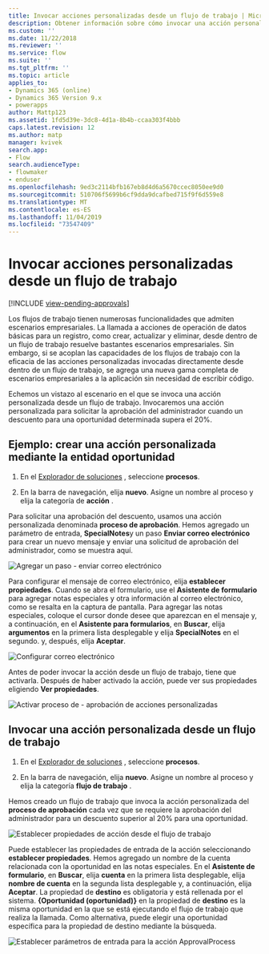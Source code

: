 ```yaml
---
title: Invocar acciones personalizadas desde un flujo de trabajo | MicrosoftDocs
description: Obtener información sobre cómo invocar una acción personalizada desde un flujo de trabajo
ms.custom: ''
ms.date: 11/22/2018
ms.reviewer: ''
ms.service: flow
ms.suite: ''
ms.tgt_pltfrm: ''
ms.topic: article
applies_to:
- Dynamics 365 (online)
- Dynamics 365 Version 9.x
- powerapps
author: Mattp123
ms.assetid: 1fd5d39e-3dc8-4d1a-8b4b-ccaa303f4bbb
caps.latest.revision: 12
ms.author: matp
manager: kvivek
search.app:
- Flow
search.audienceType:
- flowmaker
- enduser
ms.openlocfilehash: 9ed3c2114bfb167eb8d4d6a5670ccec8050ee9d0
ms.sourcegitcommit: 510706f5699b6cf9dda9dcafbed715f9f6d559e8
ms.translationtype: MT
ms.contentlocale: es-ES
ms.lasthandoff: 11/04/2019
ms.locfileid: "73547409"
---
```

# <a name="invoke-custom-actions-from-a-workflow"></a>Invocar acciones personalizadas desde un flujo de trabajo
[!INCLUDE [view-pending-approvals](includes/cc-rebrand.md)]

Los flujos de trabajo tienen numerosas funcionalidades que admiten escenarios empresariales. La llamada a acciones de operación de datos básicas para un registro, como crear, actualizar y eliminar, desde dentro de un flujo de trabajo resuelve bastantes escenarios empresariales. Sin embargo, si se acoplan las capacidades de los flujos de trabajo con la eficacia de las acciones personalizadas invocadas directamente desde dentro de un flujo de trabajo, se agrega una nueva gama completa de escenarios empresariales a la aplicación sin necesidad de escribir código.  
  
 Echemos un vistazo al escenario en el que se invoca una acción personalizada desde un flujo de trabajo. Invocaremos una acción personalizada para solicitar la aprobación del administrador cuando un descuento para una oportunidad determinada supera el 20%.  
  
<a name="action"></a>   
## <a name="example-create-a-custom-action-using-the-opportunity-entity"></a>Ejemplo: crear una acción personalizada mediante la entidad oportunidad
  
1. En el [Explorador de soluciones](/powerapps/maker/model-driven-apps/advanced-navigation#solution-explorer) , seleccione **procesos**.  
  
2.  En la barra de navegación, elija **nuevo**. Asigne un nombre al proceso y elija la categoría de **acción** .  
  
 Para solicitar una aprobación del descuento, usamos una acción personalizada denominada **proceso de aprobación**. Hemos agregado un parámetro de entrada, **SpecialNotes**y un paso **Enviar correo electrónico** para crear un nuevo mensaje y enviar una solicitud de aprobación del administrador, como se muestra aquí.  
  
 ![Agregar un paso &#45; enviar correo electrónico](media/enable-custom-action-approval-proces-sadd-email.png "Adición de un correo electrónico de envío por pasos")  
  
 Para configurar el mensaje de correo electrónico, elija **establecer propiedades**. Cuando se abra el formulario, use el **Asistente de formulario** para agregar notas especiales y otra información al correo electrónico, como se resalta en la captura de pantalla. Para agregar las notas especiales, coloque el cursor donde desee que aparezcan en el mensaje y, a continuación, en el **Asistente para formularios**, en **Buscar**, elija **argumentos** en la primera lista desplegable y elija **SpecialNotes** en el segundo. y, después, elija **Aceptar**.  
  
 ![Configurar correo electrónico](media/enable-custom-action-approval-process-setup-email.png "Configurar correo electrónico")  
  
 Antes de poder invocar la acción desde un flujo de trabajo, tiene que activarla. Después de haber activado la acción, puede ver sus propiedades eligiendo **Ver propiedades**.  
  
 ![Activar proceso de &#45; aprobación de acciones personalizadas](media/enable-custom-action-approval-process-activate-action.png "Activar proceso de aprobación de acciones personalizadas")  
  
<a name="workflow"></a>   
## <a name="invoke-a-custom-action-from-a-workflow"></a>Invocar una acción personalizada desde un flujo de trabajo  
  
1. En el [Explorador de soluciones](/powerapps/maker/model-driven-apps/advanced-navigation#solution-explorer) , seleccione **procesos**.   
  
2.  En la barra de navegación, elija **nuevo**. Asigne un nombre al proceso y elija la categoría **flujo de trabajo** .  
  
 Hemos creado un flujo de trabajo que invoca la acción personalizada del **proceso de aprobación** cada vez que se requiere la aprobación del administrador para un descuento superior al 20% para una oportunidad.  
  
 ![Establecer propiedades de acción desde el flujo de trabajo](media/enable-custom-action-from-workflow.png "Establecer propiedades de acción desde el flujo de trabajo")  
  
 Puede establecer las propiedades de entrada de la acción seleccionando **establecer propiedades**. Hemos agregado un nombre de la cuenta relacionada con la oportunidad en las notas especiales. En el **Asistente de formulario**, en **Buscar**, elija **cuenta** en la primera lista desplegable, elija **nombre de cuenta** en la segunda lista desplegable y, a continuación, elija **Aceptar**. La propiedad de **destino** es obligatoria y está rellenada por el sistema. **{Oportunidad (oportunidad)}** en la propiedad de **destino** es la misma oportunidad en la que se está ejecutando el flujo de trabajo que realiza la llamada. Como alternativa, puede elegir una oportunidad específica para la propiedad de destino mediante la búsqueda.  
  
 ![Establecer parámetros de entrada para la acción ApprovalProcess](media/enable-customaction-workflow-set-properties.png "Establecer parámetros de entrada para la acción ApprovalProcess")  
  



